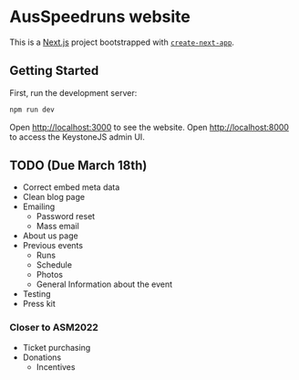 # AusSpeedruns website

This is a [Next.js](https://nextjs.org/) project bootstrapped with [`create-next-app`](https://github.com/vercel/next.js/tree/canary/packages/create-next-app).

## Getting Started

First, run the development server:

```bash
npm run dev
```

Open [http://localhost:3000](http://localhost:3000) to see the website.
Open [http://localhost:8000](http://localhost:8000) to access the KeystoneJS admin UI.

## TODO (Due March 18th)

- Correct embed meta data
- Clean blog page
- Emailing
  - Password reset
  - Mass email
- About us page
- Previous events
  - Runs
  - Schedule
  - Photos
  - General Information about the event
- Testing
- Press kit

### Closer to ASM2022

- Ticket purchasing
- Donations
  - Incentives
